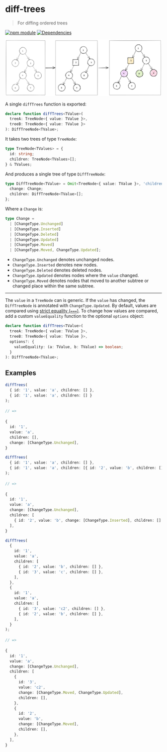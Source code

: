 # diff-trees

> For diffing ordered trees

[![npm module](https://badge.fury.io/js/diff-trees.svg)](https://www.npmjs.org/package/diff-trees)
[![Dependencies](https://david-dm.org/christianhg/diff-trees.svg)](https://david-dm.org/christianhg/diff-trees)

![diff-trees](https://raw.githubusercontent.com/christianhg/diff-trees/main/diff-trees.png)

A single `diffTrees` function is exported:

```ts
declare function diffTrees<TValue>(
  treeA: TreeNode<{ value: TValue }>,
  treeB: TreeNode<{ value: TValue }>
): DiffTreeNode<TValue>;
```

It takes two trees of type `TreeNode`:

```ts
type TreeNode<TValues> = {
  id: string;
  children: TreeNode<TValues>[];
} & TValues;
```

And produces a single tree of type `DiffTreeNode`:

```ts
type DiffTreeNode<TValue> = Omit<TreeNode<{ value: TValue }>, 'children'> & {
  change: Change;
  children: DiffTreeNode<TValue>[];
};
```

Where a `Change` is:

```ts
type Change =
  | [ChangeType.Unchanged]
  | [ChangeType.Inserted]
  | [ChangeType.Deleted]
  | [ChangeType.Updated]
  | [ChangeType.Moved]
  | [ChangeType.Moved, ChangeType.Updated];
```

- `ChangeType.Unchanged` denotes unchanged nodes.
- `ChangeType.Inserted` denotes new nodes.
- `ChangeType.Deleted` denotes deleted nodes.
- `ChangeType.Updated` denotes nodes where the `value` changed.
- `ChangeType.Moved` denotes nodes that moved to another subtree or changed place within the same subtree.

---

The `value` in a `TreeNode` can is generic. If the `value` has changed, the `DiffTreeNode` is annotated with `ChangeType.Updated`. By default, values are compared using [strict equality (`===`)](https://developer.mozilla.org/en-US/docs/Web/JavaScript/Reference/Operators/Strict_equality). To change how values are compared, add a custom `valueEquality` function to the optional `options` object:

```ts
declare function diffTrees<TValue>(
  treeA: TreeNode<{ value: TValue }>,
  treeB: TreeNode<{ value: TValue }>,
  options?: {
    valueEquality: (a: TValue, b: TValue) => boolean;
  }
): DiffTreeNode<TValue>;
```

## Examples

```ts
diffTrees(
  { id: '1', value: 'a', children: [] },
  { id: '1', value: 'a', children: [] }
);

// =>

{
  id: '1',
  value: 'a',
  children: [],
  change: [ChangeType.Unchanged],
}
```

```ts
diffTrees(
  { id: '1', value: 'a', children: [] },
  { id: '1', value: 'a', children: [{ id: '2', value: 'b', children: [] }] }
);

// =>

{
  id: '1',
  value: 'a',
  change: [ChangeType.Unchanged],
  children: [
    { id: '2', value: 'b', change: [ChangeType.Inserted], children: [] },
  ],
}
```

```ts
diffTrees(
  {
    id: '1',
    value: 'a',
    children: [
      { id: '2', value: 'b', children: [] },
      { id: '3', value: 'c', children: [] },
    ],
  },
  {
    id: '1',
    value: 'a',
    children: [
      { id: '3', value: 'c2', children: [] },
      { id: '2', value: 'b', children: [] },
    ],
  }
);

// =>

{
  id: '1',
  value: 'a',
  change: [ChangeType.Unchanged],
  children: [
    {
      id: '3',
      value: 'c2',
      change: [ChangeType.Moved, ChangeType.Updated],
      children: [],
    },
    {
      id: '2',
      value: 'b',
      change: [ChangeType.Moved],
      children: [],
    },
  ],
}
```
